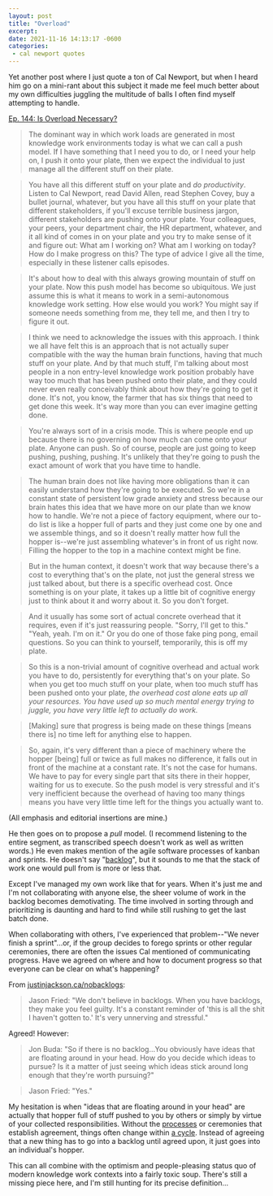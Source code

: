 ```yaml
---
layout: post
title: "Overload"
excerpt: 
date: 2021-11-16 14:13:17 -0600
categories: 
 - cal newport quotes
---
```


Yet another post where I just quote a ton of Cal Newport, but when I heard him go on a mini-rant about this subject it made me feel much better about my own difficulties juggling the multitude of balls I often find myself attempting to handle. 

[Ep. 144: Is Overload Necessary? ](https://www.listennotes.com/podcasts/deep-questions/ep-144-listener-calls-is-06Q1LtSv5Zx/)

> The dominant way in which work loads are generated in most knowledge work environments today is what we can call a push model. If I have something that I need you to do, or I need your help on, I push it onto your plate, then we expect the individual to just manage all the different stuff on their plate.

> You have all this different stuff on your plate and _do productivity_. Listen to Cal Newport, read David Allen, read Stephen Covey, buy a bullet journal, whatever, but you have all this stuff on your plate that different stakeholders, if you'll excuse terrible business jargon, different stakeholders are pushing onto your plate. Your colleagues, your peers, your department chair, the HR department, whatever, and it all kind of comes in on your plate and you try to make sense of it and figure out: What am I working on? What am I working on today? How do I make progress on this? The type of advice I give all the time, especially in these listener calls episodes.

> It's about how to deal with this always growing mountain of stuff on your plate. Now this push model has become so ubiquitous. We just assume this is what it means to work in a semi-autonomous knowledge work setting. How else would you work? You might say if someone needs something from me, they tell me, and then I try to figure it out.

> I think we need to acknowledge the issues with this approach. I think we all have felt this is an approach that is not actually super compatible with the way the human brain functions, having that much stuff on your plate. And by that much stuff, I'm talking about most people in a non entry-level knowledge work position probably have way too much that has been pushed onto their plate, and they could never even really conceivably think about how they're going to get it done. It's not, you know, the farmer that has six things that need to get done this week. It's way more than you can ever imagine getting done.

> You're always sort of in a crisis mode. This is where people end up because there is no governing on how much can come onto your plate. Anyone can push. So of course, people are just going to keep pushing, pushing, pushing. It's unlikely that they're going to push the exact amount of work that you have time to handle.

> The human brain does not like having more obligations than it can easily understand how they're going to be executed. So we're in a constant state of persistent low grade anxiety and stress because our brain hates this idea that we have more on our plate than we know how to handle. We're not a piece of factory equipment, where our to-do list is like a hopper full of parts and they just come one by one and we assemble things, and so it doesn't really matter how full the hopper is--we're just assembling whatever's in front of us right now. Filling the hopper to the top in a machine context might be fine.

> But in the human context, it doesn't work that way because there's a cost to everything that's on the plate, not just the general stress we just talked about, but there is a specific overhead cost. Once something is on your plate, it takes up a little bit of cognitive energy just to think about it and worry about it. So you don't forget. 

> And it usually has some sort of actual concrete overhead that it requires, even if it's just reassuring people. "Sorry, I'll get to this." "Yeah, yeah. I'm on it." Or you do one of those fake ping pong, email questions. So you can think to yourself, temporarily, this is off my plate.

> So this is a non-trivial amount of cognitive overhead and actual work you have to do, persistently for everything that's on your plate. So when you get too much stuff on your plate, when too much stuff has been pushed onto your plate, _the overhead cost alone eats up all your resources. You have used up so much mental energy trying to juggle, you have very little left to actually do work._

> \[Making\] sure that progress is being made on these things \[means there is\] no time left for anything else to happen.

> So, again, it's very different than a piece of machinery where the hopper \[being\] full or twice as full makes no difference, it falls out in front of the machine at a constant rate. It's not the case for humans. We have to pay for every single part that sits there in their hopper, waiting for us to execute. So the push model is very stressful and it's very inefficient because the overhead of having too many things means you have very little time left for the things you actually want to.

(All emphasis and editorial insertions are mine.)

He then goes on to propose a _pull_ model. (I recommend listening to the entire segment, as transcribed speech doesn't work as well as written words.) He even makes mention of the agile software processes of kanban and sprints. He doesn't say "[backlog]({{site.url}}/2021/01/26/in-defense-of-the-backlog/)", but it sounds to me that the stack of work one would pull from is more or less that.

Except I've managed my own work like that for years. When it's just me and I'm not collaborating with anyone else, the sheer volume of work in the backlog becomes demotivating. The time involved in sorting through and prioritizing is daunting and hard to find while still rushing to get the last batch done.

When collaborating with others, I've experienced that problem--"We never finish a sprint"...or, if the group decides to forego sprints or other regular ceremonies, there are often the issues Cal mentioned of communicating progress. Have we agreed on where and how to document progress so that everyone can be clear on what's happening? 

From [justinjackson.ca/nobacklogs](https://justinjackson.ca/nobacklogs):

> Jason Fried: "We don't believe in backlogs. When you have backlogs, they make you feel guilty. It's a constant reminder of 'this is all the shit I haven't gotten to.' It's very unnerving and stressful."

Agreed! However:

> Jon Buda: "So if there is no backlog...You obviously have ideas that are floating around in your head. How do you decide which ideas to pursue? Is it a matter of just seeing which ideas stick around long enough that they're worth pursuing?"

> Jason Fried: "Yes."

My hesitation is when "ideas that are floating around in your head" are actually that hopper full of stuff pushed to you by others or simply by virtue of your collected responsibilities. Without the [processes]({{site.url}}/2021/10/28/process-people/) or ceremonies that establish agreement, things often change within [a cycle]({{site.url}}/2021/10/12/theres-a-slow-revolution-going-on/ "while executing, one must stay focused, not allowing additional work to seep into the cycle"). Instead of agreeing that a new thing has to go into a backlog until agreed upon, it just goes into an individual's hopper.

This can all combine with the optimism and people-pleasing status quo of modern knowledge work contexts into a fairly toxic soup. There's still a missing piece here, and I'm still hunting for its precise definition...
